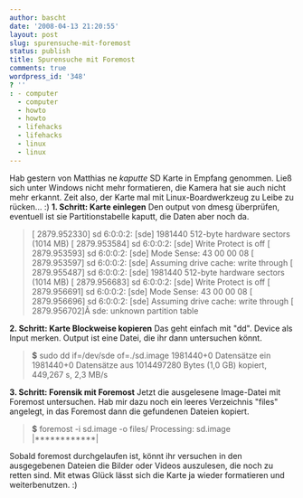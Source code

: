 ```yaml
---
author: bascht
date: '2008-04-13 21:20:55'
layout: post
slug: spurensuche-mit-foremost
status: publish
title: Spurensuche mit Foremost
comments: true
wordpress_id: '348'
? ''
: - computer
  - computer
  - howto
  - howto
  - lifehacks
  - lifehacks
  - linux
  - linux
---
```


Hab gestern von Matthias ne *kaputte* SD Karte in Empfang genommen.
Ließ sich unter Windows nicht mehr formatieren, die Kamera hat sie
auch nicht mehr erkannt. Zeit also, der Karte mal mit
Linux-Boardwerkzeug zu Leibe zu rücken... :)
**1. Schritt: Karte einlegen** Den output von dmesg überprüfen,
eventuell ist sie Partitionstabelle kaputt, die Daten aber noch da.
> [ 2879.952330] sd 6:0:0:2: [sde] 1981440 512-byte hardware sectors
> (1014 MB) [ 2879.953584] sd 6:0:0:2: [sde] Write Protect is off [
> 2879.953593] sd 6:0:0:2: [sde] Mode Sense: 43 00 00 08 [
> 2879.953597] sd 6:0:0:2: [sde] Assuming drive cache: write through
> [ 2879.955487] sd 6:0:0:2: [sde] 1981440 512-byte hardware sectors
> (1014 MB) [ 2879.956683] sd 6:0:0:2: [sde] Write Protect is off [
> 2879.956691] sd 6:0:0:2: [sde] Mode Sense: 43 00 00 08 [
> 2879.956696] sd 6:0:0:2: [sde] Assuming drive cache: write through
> [ 2879.956702]Â sde: unknown partition table

**2. Schritt: Karte Blockweise kopieren** Das geht einfach mit
"dd". Device als Input merken. Output ist eine Datei, die ihr dann
untersuchen könnt.
> **$** sudo dd if=/dev/sde of=./sd.image 1981440+0 Datensätze ein
> 1981440+0 Datensätze aus 1014497280 Bytes (1,0 GB) kopiert, 449,267
> s, 2,3 MB/s

**3. Schritt: Forensik mit Foremost** Jetzt die ausgelesene
Image-Datei mit Foremost untersuchen. Hab mir dazu noch ein leeres
Verzeichnis "files" angelegt, in das Foremost dann die gefundenen
Dateien kopiert.
> **$** foremost -i sd.image -o files/ Processing: sd.image
> |\*\*\*\*\*\*\*\*\*\*\*\*|

Sobald foremost durchgelaufen ist, könnt ihr versuchen in den
ausgegebenen Dateien die Bilder oder Videos auszulesen, die noch zu
retten sind. Mit etwas Glück lässt sich die Karte ja wieder
formatieren und weiterbenutzen. :)


